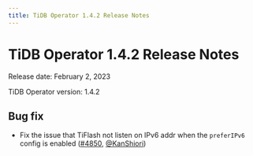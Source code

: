 ```yaml
---
title: TiDB Operator 1.4.2 Release Notes
---
```


# TiDB Operator 1.4.2 Release Notes

Release date: February 2, 2023

TiDB Operator version: 1.4.2

## Bug fix

- Fix the issue that TiFlash not listen on IPv6 addr when the `preferIPv6` config is enabled ([#4850](https://github.com/pingcap/tidb-operator/pull/4850), [@KanShiori](https://github.com/KanShiori))
